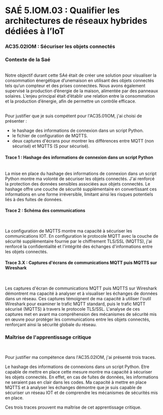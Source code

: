 # SAÉ 5.IOM.03 : Qualifier les architectures de réseaux hybrides dédiées à l’IoT
### AC35.02IOM : Sécuriser les objets connectés
### Contexte de la Saé
<br/>
Notre objectif durant cette SAé était de créer une solution pour visualiser la consommation énergétique d’unemaison en utilisant des objets connectés tels qu’un compteur et des prises connectées. 
Nous avons également supervisé la production d’énergie de la maison, alimentée par des panneaux solaires.
L’enjeu principal était d’établir une relation entre la consommation et la production d’énergie, afin de permettre un contrôle efficace.


<br/>Pour justifier que je suis compétent pour l'AC35.01IOM, j'ai choisi de présenter :
- le hashage des informations de connexion dans un script Python.
- le fichier de configuration de MQTTS.
- deux captures d'écrans pour montrer les différences entre MQTT (non sécurisé) et MQTTS (S pour sécurisé).

#### Trace 1 : Hashage des informations de connexion dans un script Python
<br/>
La mise en place du hashage des informations de connexion dans un script Python montre ma volonté de sécuriser les objets connectés.
J'ai renforcé la protection des données sensibles associées aux objets connectés. 
Le hashage offre une couche de sécurité supplémentaire en convertissant ces informations en une forme irréversible, limitant ainsi les risques potentiels liés à des fuites de données.

<br/>

#### Trace 2 : Schéma des communications
<br/>

La configuration de MQTTS montre ma capacité à sécuriser les communications IOT.
En configuration le protocole MQTT avec la couche de sécurité supplémentaire fournie par le chiffrement TLS/SSL (MQTTS), j'ai renforcé la confidentialité et l'intégrité des échanges d'informations entre les objets connectés. 

#### Trace 3.X : Captures d'écrans de communications MQTT puis MQTTS sur Wireshark
<br/>

Les captures d'écran de communications MQTT puis MQTTS sur Wireshark démontrent ma capacité à analyser et à visualiser les échanges de données dans un réseau.
Ces captures témoignent de ma capacité à utiliser l'outil Wireshark pour examiner le trafic MQTT standard, puis le trafic MQTT sécurisé (MQTTS) à travers le protocole TLS/SSL. 
L'analyse de ces captures met en avant ma compréhension des mécanismes de sécurité mis en œuvre pour protéger les communications entre les objets connectés, renforçant ainsi la sécurité globale du réseau.
<br/>

### Maîtrise de l'apprentissage critique
<br/>

Pour justifier ma compétence dans l'AC35.02IOM, j'ai présenté trois traces. 

Le hashage des informations de connexions dans un script Python. Etre capable de mettre en place cette mesure montre ma capacité à sécuriser les objets connectés. En effet, en cas de fuites de données, les informations ne seraient pas en clair dans les codes.
Ma capacité à mettre en place MQTTS et à analyser les échanges démontre que je suis capable de sécuriser un réseau IOT et de comprendre les mécanismes de sécurités mis en place.

Ces trois traces prouvent ma maîtrise de cet apprentissage critique.
